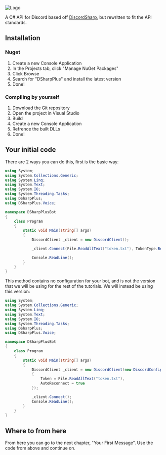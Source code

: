 ![Logo](https://github.com/NaamloosDT/DSharpPlus/blob/master/logo/dsharp+_smaller.png?raw=true)

A C# API for Discord based off [DiscordSharp](https://github.com/suicvne/DiscordSharp), but rewritten to fit the API standards.

## Installation
### Nuget
1. Create a new Console Application
2. In the Projects tab, click "Manage NuGet Packages"
3. Click Browse
4. Search for "DSharpPlus" and install the latest version
5. Done!

### Compiling by yourself
1. Download the Git repository
2. Open the project in Visual Studio
3. Build
4. Create a new Console Application
5. Refrence the built DLLs
6. Done!

## Your initial code
There are 2 ways you can do this, first is the basic way:
```cs
using System;
using System.Collections.Generic;
using System.Linq;
using System.Text;
using System.IO;
using System.Threading.Tasks;
using DSharpPlus;
using DSharpPlus.Voice;

namespace DSharpPlusBot
{
    class Program
    {
        static void Main(string[] args)
        {
            DiscordClient _client = new DiscordClient();

            _client.Connect(File.ReadAllText("token.txt"), TokenType.Bot);

            Console.ReadLine();
        }
    }
}
```
This method contains no configuration for your bot, and is not the version that we will be using for the rest of the tutorials. We will instead be using this version:
```cs
using System;
using System.Collections.Generic;
using System.Linq;
using System.Text;
using System.IO;
using System.Threading.Tasks;
using DSharpPlus;
using DSharpPlus.Voice;

namespace DSharpPlusBot
{
    class Program
    {
        static void Main(string[] args)
        {
            DiscordClient _client = new DiscordClient(new DiscordConfig()
            {
                Token = File.ReadAllText("token.txt"),
                AutoReconnect = true
            });

            _client.Connect();
            Console.ReadLine();
        }
    }
}
```
## Where to from here
From here you can go to the next chapter, "Your First Message". Use the code from above and continue on.
